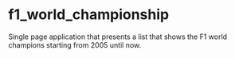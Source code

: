 # f1_world_championship
Single page application that presents a list that shows the F1 world champions starting from 2005 until now.
